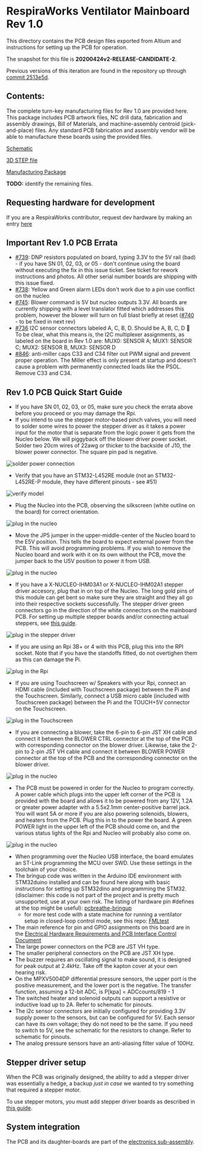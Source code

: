 # RespiraWorks Ventilator Mainboard Rev 1.0 

This directory contains the PCB design files exported from Altium and instructions for setting up the PCB for operation. 

The snapshot for this file is **20200424v2-RELEASE-CANDIDATE-2**.

Previous versions of this iteration are found in the repository up through
[commit 2513e5d](https://github.com/RespiraWorks/Ventilator/commit/2513e5da6fe3e8d02f5f1c38cb00bee6b4fabf3e).

## Contents:

The complete turn-key manufacturing files for Rev 1.0 are provided here. This package includes PCB artwork files, NC 
drill data, fabrication and assembly drawings, Bill of Materials, and machine-assembly centroid (pick-and-place) files.
Any standard PCB fabrication and assembly vendor will be able to manufacture these boards using the provided files.

[Schematic](20200424v2-RespiraWorks-Ventilator-Rev1.0-RC2-DWG-SCH.PDF)

[3D STEP file](20200424v2-RespiraWorks-Ventilator-Rev1.0-RC2-3D-STEP.step)

[Manufacturing Package](20200424v2-RespiraWorks-Ventilator-Rev1.0-RC2-PKG-TURNKEY.zip)

**TODO:** identify the remaining files.

## Requesting hardware for development

If you are a RespiraWorks contributor, request dev hardware by making an entry
[here](https://docs.google.com/spreadsheets/d/1rf-cOTlQL_LnzrZq-64n7_R_pFyFMdCAxsPC65YqKUg/edit?usp=sharing)

## Important Rev 1.0 PCB Errata
* [#739](https://github.com/RespiraWorks/Ventilator/issues/739): DNP resistors populated on board, typing 3.3V to the 5V
  rail (bad) - if you have SN 01, 02, 03, or 05 - don't continue using the board without executing the fix in this issue
  ticket.  See ticket for rework instructions and photos.  All other serial number boards are shipping with this issue
  fixed.
* [#738](https://github.com/RespiraWorks/Ventilator/issues/738): Yellow and Green alarm LEDs don't work due to a pin use
  conflict on the nucleo
* [#745](https://github.com/RespiraWorks/Ventilator/issues/745): Blower command is 5V but nucleo outputs 3.3V.  All
  boards are currently shipping with a level translator fitted which addresses this problem, however the blower will
  turn on full blast briefly at reset ([#740](https://github.com/RespiraWorks/Ventilator/issues/740) - to be fixed in
  next rev)
* [#736](https://github.com/RespiraWorks/Ventilator/issues/736) I2C sensor connectors labeled A, C, B, D. Should be A,
  B, C, D :facepalm:  To be clear, what this means is, the I2C multiplexer assignments, as labeled on the board in Rev
  1.0 are: MUX0: SENSOR A; MUX1: SENSOR C; MUX2: SENSOR B, MUX3: SENSOR D
* [#846](https://github.com/RespiraWorks/Ventilator/issues/846): anti-miller caps C33 and C34 filter out PWM signal and
  prevent proper operation.  The Miller effect is only present at startup and doesn't cause a problem with permanently
  connected loads like the PSOL.  Remove C33 and C34.

## Rev 1.0 PCB Quick Start Guide
* If you have SN 01, 02, 03, or 05, make sure you check the errata above before you proceed or you may damage the Rpi.
* If you intend to use the stepper motor-based pinch valves, you will need to solder some wires to power the stepper
  driver as it takes a power input for the motor that is separate  from the logic power it gets from the Nucleo below.
  We will piggyback off the blower driver power socket.  Solder two 20cm wires of 22awg or thicker to the backside of
  J10, the blower power connector. The square pin pad is negative.

![solder power connection](readme_photos/stepper_power.jpg)
* Verify that you have an STM32-L452RE module (not an STM32-L452RE-P module, they have different pinouts - see #51)

![verify model](readme_photos/IMG_9305.jpg)
* Plug the Nucleo into the PCB, observing the silkscreen (white outline on the board) for correct orientation.

![plug in the nucleo](readme_photos/IMG_9306.jpg)
* Move the JP5 jumper in the upper-middle-center of the Nucleo board to the E5V position.  This tells the board to
  expect external power from the PCB.  This will avoid programming problems.  If you wish to remove the Nucleo board
  and work with it on its own without the PCB, move the jumper back to the U5V position to power it from USB.

![plug in the nucleo](readme_photos/IMG_9289.jpg)
* If you have a X-NUCLEO-IHM03A1 or X-NUCLEO-IHM02A1 stepper driver accesory, plug that in on top of the Nucleo.  The
  long gold pins of this module can get bent so make sure they are straight and they all go into their respective
  sockets successfully.  The stepper driver green connectors go in the direction of the white connectors on the
  mainboard PCB.  For setting up multiple stepper boards and/or connecting actual steppers, see
  [this guide](../../manufacturing/internals/display_panel/electronics/stepper_drivers).

![plug in the stepper driver](readme_photos/IMG_9307.jpg)
* If you are using an Rpi 3B+ or 4 with this PCB, plug this into the RPI socket.  Note that if you have the standoffs
  fitted, do not overtighen them as this can damage the Pi.

![plug in the Rpi](readme_photos/IMG_9308.jpg)
* If you are using Touchscreen w/ Speakers with your Rpi, connect an HDMI cable (included with Touchscreen package)
  between the Pi and the Touchscreen.  Similarly, connect a USB micro cable (included with Touchscreen package) between
  the Pi and the TOUCH+5V connector on the Touchscreen.

![plug in the Touchscreen](readme_photos/IMG_9309.jpg)
* If you are connecting a blower, take the 6-pin to 6-pin JST XH cable and connect it between the BLOWER CTRL connector
  at the top of the PCB with corresponding connector on the blower driver.  Likewise, take the 2-pin to 2-pin JST VH
  cable and connect it between BLOWER POWER connector at the top of the PCB and the corresponding connector on the
  blower driver.

![plug in the nucleo](readme_photos/IMG_9311.jpg)
* The PCB must be powered in order for the Nucleo to program correctly.  A power cable which plugs into the upper left
  corner of the PCB is provided with the board and allows it to be powered from any 12V, 1.2A or greater power adapter
  with a 5.5x2.1mm center-positive barrel jack.  You will want 5A or more if you are also powering solenoids, blowers,
  and heaters from the PCB.  Plug this in to the power the board.  A green POWER light in the upper left of the PCB
  should come on, and the various status lights of the Rpi and Nucleo will probably also come on.

![plug in the nucleo](readme_photos/IMG_9312.jpg)
* When programming over the Nucleo USB interface, the board emulates an ST-Link programming the MCU over SWD.  Use these
  settings in the toolchain of your choice.
* The bringup code was written in the Arduino IDE environment with STM32duino installed and can be found here along with
  basic instructions for setting up STM32dino and programming the STM32. (disclaimer: this code is not part of the
  project and is pretty much unsupported, use at your own risk.  The listing of hardware pin #defines at the top might
  be useful): [pcbreathe-bringup](https://github.com/inceptionev/pcbreathe-bringup)
    * for more test code with a state machine for running a ventilator setup in closed-loop control mode,
      see this repo: [FMLtest](https://github.com/inceptionev/FMLtest)
* The main reference for pin and GPIO assignments on this board are in the
  [Electrical Hardware Requirements and PCB Interface Control Document](https://docs.google.com/spreadsheets/d/1JOSQKxkQxXJ6MCMDI9PwUQ6kiuGdujR4D6EJN9u2LWg/edit?usp=sharing)
* The large power connectors on the PCB are JST VH type.
* The smaller peripheral connectors on the PCB are JST XH type.
* The buzzer requires an oscillating signal to make sound, it is designed for peak output at 2.4kHz.  Take off the
  kapton cover at your own hearing risk.
* On the MPXV5004DP differential pressure sensors, the upper port is the positive measurement, and the lower port is the
  negative.  The transfer function, assuming a 12-bit ADC, is P[kpa] = ADCcounts/819 - 1
* The switched heater and solenoid outputs can support a resistive or inductive load up to 2A.  Refer to schematic for
  pinouts.
* The i2c sensor connectors are initially configured for providing 3.3V supply power to the sensors, but can be
  configured for 5V.  Each sensor can have its own voltage; they do not need to be the same.  If you need to switch to
  5V, see the schematic for the resistors to change.  Refer to schematic for pinouts.
* The analog pressure sensors have an anti-aliasing filter value of 100Hz.

## Stepper driver setup

When the PCB was originally designed, the ability to add a stepper driver was essentially a hedge, a backup *just in
case* we wanted to try something that required a stepper motor.

To use stepper motors, you must add stepper driver boards as described in
[this guide](../../manufacturing/internals/display_panel/electronics/stepper_drivers).

## System integration

The PCB and its daughter-boards are part of the
[electronics sub-assembly](../../manufacturing/internals/display_panel/electronics).


